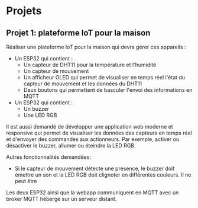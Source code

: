 # Projets

## Projet 1: plateforme IoT pour la maison

Réaliser une plateforme IoT pour la maison qui devra gérer ces appareils :

- Un ESP32 qui contient :
  - Un capteur de DHT11 pour la température et l'humidité
  - Un capteur de mouvement
  - Un afficheur OLED qui permet de visualiser en temps réel l'état du capteur de mouvement et les données du DHT11
  - Deux boutons qui permettent de basculer l'envoi des informations en MQTT
- Un ESP32 qui contient :
  - Un buzzer
  - Une LED RGB

Il est aussi demandé de développer une application web moderne et responsive qui permet de visualiser les données des capteurs en temps réel et d'envoyer des commandes aux actionneurs.
Par exemple, activer ou désactiver le buzzer, allumer ou éteindre la LED RGB.

Autres fonctionnalités demandées:

- Si le capteur de mouvement détecte une présence, le buzzer doit émettre un son et la LED RGB doit clignoter en différentes couleurs. Il ne peut être

Les deux ESP32 ainsi que la webapp communiquent en MQTT avec un broker MQTT hébergé sur un serveur distant.
